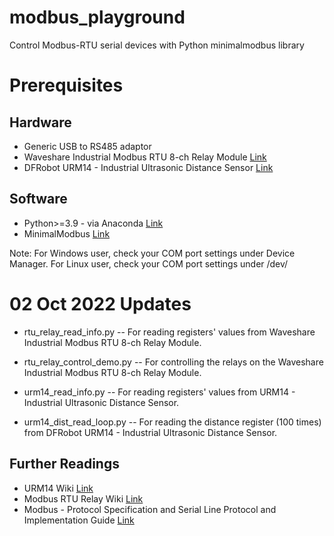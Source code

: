 # modbus_playground
Control Modbus-RTU serial devices with Python minimalmodbus library

# Prerequisites
## Hardware 
+ Generic USB to RS485 adaptor
+ Waveshare Industrial Modbus RTU 8-ch Relay Module [Link](https://www.waveshare.com/modbus-rtu-relay.htm)
+ DFRobot URM14 - Industrial Ultrasonic Distance Sensor [Link](https://www.dfrobot.com/product-2173.html)

## Software 
+ Python>=3.9 - via Anaconda [Link](https://www.anaconda.com/products/distribution)
+ MinimalModbus [Link](https://minimalmodbus.readthedocs.io/en/stable/index.html)

Note: For Windows user, check your COM port settings under Device Manager. For Linux user, check your COM port settings under /dev/

# 02 Oct 2022 Updates
+ rtu_relay_read_info.py -- For reading registers' values from Waveshare Industrial Modbus RTU 8-ch Relay Module.
+ rtu_relay_control_demo.py -- For controlling the relays on the Waveshare Industrial Modbus RTU 8-ch Relay Module.

+ urm14_read_info.py --  For reading registers' values from URM14 - Industrial Ultrasonic Distance Sensor.
+ urm14_dist_read_loop.py -- For reading the distance register (100 times) from DFRobot URM14 - Industrial Ultrasonic Distance Sensor.

## Further Readings
+ URM14 Wiki [Link](https://wiki.dfrobot.com/URM14_RS485_Precision_Ultrasonic_Sensor_200KHz_SKU_SEN0358)
+ Modbus RTU Relay Wiki [Link](https://www.waveshare.com/wiki/Modbus_RTU_Relay)
+ Modbus - Protocol Specification and Serial Line Protocol and Implementation Guide [Link](https://www.modbus.org/specs.php)

